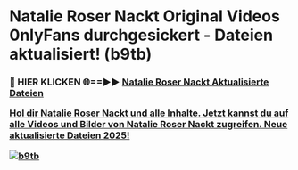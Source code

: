 # Natalie Roser Nackt Original Videos 0nlyFans durchgesickert - Dateien aktualisiert! (b9tb)

<h3>🔴 HIER KLICKEN 🌐==►► <a href="https://tinyurl.com/h6vf6nb8" rel="nofollow">Natalie Roser Nackt Aktualisierte Dateien

Hol dir Natalie Roser Nackt und alle Inhalte. Jetzt kannst du auf alle Videos und Bilder von Natalie Roser Nackt zugreifen. Neue aktualisierte Dateien 2025!

[![b9tb](https://i.imgur.com/sD4kR3V.gif)](https://tinyurl.com/h6vf6nb8)
